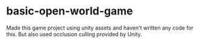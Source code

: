 # basic-open-world-game
Made this game project using unity assets and haven't written any code for this. But also used occlusion culling provided by Unity.
